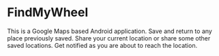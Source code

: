# FindMyWheel
This is a Google Maps based Android application.
Save and return to any place previously saved.
Share your current location or share some other saved locations.
Get notified as you are about to reach the location.
